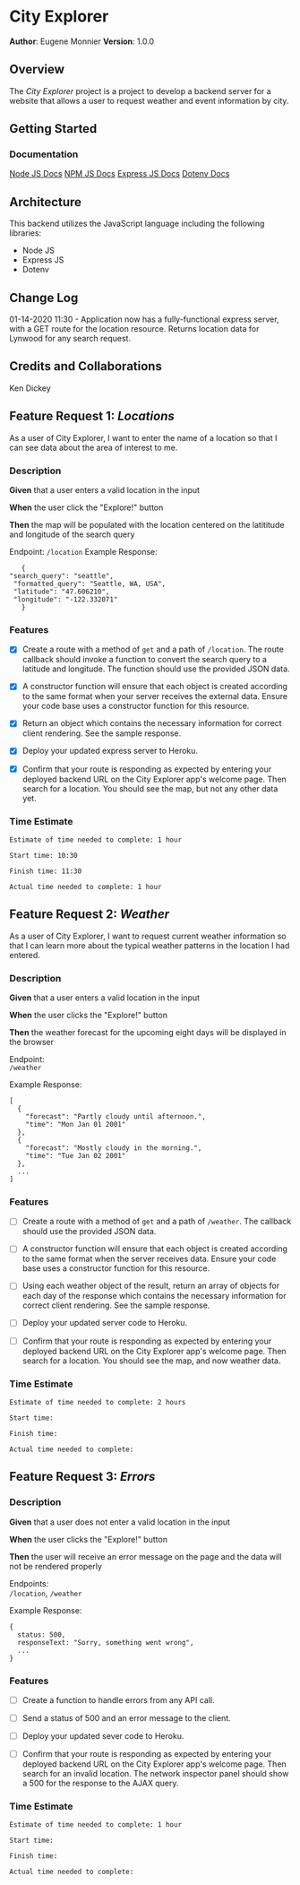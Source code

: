 
# City Explorer

**Author**: Eugene Monnier
**Version**: 1.0.0 

## Overview
The *City Explorer* project is a project to develop a backend server for a website that allows a user to request weather and event information by city.

## Getting Started
### Documentation
[Node JS Docs](https://nodejs.org/en/)
[NPM JS Docs](https://docs.npmjs.com/)
[Express JS Docs](http://expressjs.com/en/4x/api.html)
[Dotenv Docs](https://www.npmjs.com/package/dotenv)

## Architecture
This backend utilizes the JavaScript language including the following libraries:
 - Node JS
 - Express JS
 - Dotenv

## Change Log
<!-- Use this area to document the iterative changes made to your application as each feature is successfully implemented. Use time stamps. Here's an examples: -->

01-14-2020 11:30 - Application now has a fully-functional express server, with a GET route for the location resource. Returns location data for Lynwood for any search request.

## Credits and Collaborations
<!-- <Give credit (and a link) to other people or resources that helped you build this application. -->
Ken Dickey
 

## Feature Request 1: *Locations*

As a user of City Explorer, I want to enter the name of a location so that I can see data about the area of interest to me.

### Description

**Given** that a user enters a valid location in the input

**When** the user click the "Explore!" button

**Then** the map will be populated with the location centered on the latititude and longitude of the search query

Endpoint:
`/location`
Example Response:
 ```
    {   
"search_query": "seattle",
  "formatted_query": "Seattle, WA, USA",
  "latitude": "47.606210",
  "longitude": "-122.332071"
	}
```

 ### Features
 

 - [x] Create a route with a method of `get` and a path of `/location`. The route callback should invoke a function to convert the search query to a latitude and longitude. The function should use the provided JSON data.
 
 - [x] A constructor function will ensure that each object is created
       according to the same format when your server receives the
       external data. Ensure your code base uses a constructor function
       for this resource.
 - [x] Return an object which contains the necessary information for
       correct client rendering. See the sample response.
 - [x] Deploy your updated express server to Heroku.
 - [x] Confirm that your route is responding as expected by entering
       your deployed backend URL on the City Explorer app's welcome
       page. Then search for a location. You should see the map, but not
       any other data yet.

### Time Estimate
```
Estimate of time needed to complete: 1 hour

Start time: 10:30

Finish time: 11:30

Actual time needed to complete: 1 hour
```

## Feature Request 2: *Weather*

As a user of City Explorer, I want to request current weather information so that I can learn more about the typical weather patterns in the location I had entered.

### Description

**Given**  that a user enters a valid location in the input

**When**  the user clicks the "Explore!" button

**Then**  the weather forecast for the upcoming eight days will be displayed in the browser

Endpoint:  
`/weather`

Example Response:

```
[
  {
    "forecast": "Partly cloudy until afternoon.",
    "time": "Mon Jan 01 2001"
  },
  {
    "forecast": "Mostly cloudy in the morning.",
    "time": "Tue Jan 02 2001"
  },
  ...
]
```
### Features

 - [ ] Create a route with a method of  `get`  and a path of 
       `/weather`. The callback should use the provided JSON data.
       
 - [ ] A constructor function will ensure that each object is created
       according to the same format when the server receives data.
       Ensure your code base uses a constructor function for this
       resource.
       
 - [ ] Using each weather object of the result, return an array of
       objects for each day of the response which contains the necessary
       information for correct client rendering. See the sample
       response.
       
 - [ ] Deploy your updated server code to Heroku.
 
 - [ ] Confirm that your route is responding as expected by entering
       your deployed backend URL on the City Explorer app's welcome
       page. Then search for a location. You should see the map, and now
       weather data.

### Time Estimate 
```
Estimate of time needed to complete: 2 hours

Start time: 

Finish time: 

Actual time needed to complete: 
```

## Feature Request 3: *Errors*
### Description

**Given**  that a user does not enter a valid location in the input

**When**  the user clicks the "Explore!" button

**Then**  the user will receive an error message on the page and the data will not be rendered properly

Endpoints:  
`/location`,  `/weather`

Example Response:

```
{
  status: 500,
  responseText: "Sorry, something went wrong",
  ...
}
```

### Features

 - [ ] Create a function to handle errors from any API call.

 - [ ] Send a status of 500 and an error message to the client.

 - [ ] Deploy your updated sever code to Heroku.

 - [ ] Confirm that your route is responding as expected by entering
       your deployed backend URL on the City Explorer app's welcome
       page. Then search for an invalid location. The network inspector
       panel should show a 500 for the response to the AJAX query.

### Time Estimate 
```
Estimate of time needed to complete: 1 hour

Start time: 

Finish time: 

Actual time needed to complete: 
```